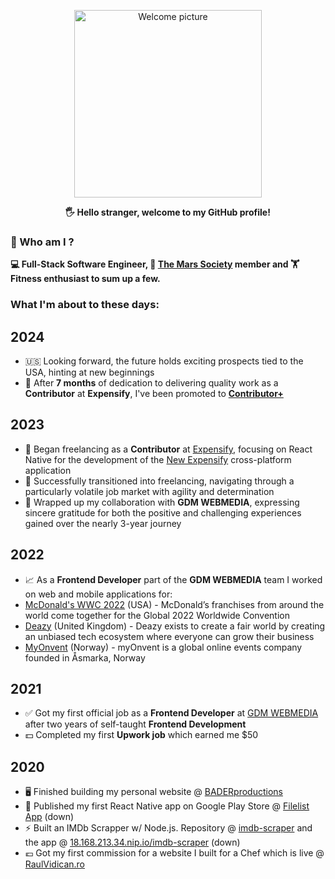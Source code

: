 <p align="center">
 <img width="300px" src="https://i.epvpimg.com/RCkibab.png" align="center" alt="Welcome picture" />
 <p align="center"><b>🖐  Hello stranger, welcome to my GitHub profile!</b></p>
</p>

### 👦  Who am I ?

**💻 Full-Stack Software Engineer, 🚀 [The Mars Society](https://www.marssociety.org/) member and 🏋 Fitness enthusiast to sum up a few.**

### What I'm about to these days:
## 2024
- 🇺🇸 Looking forward, the future holds exciting prospects tied to the USA, hinting at new beginnings
- 🎉 After **7 months** of dedication to delivering quality work as a **Contributor** at **Expensify**, I've been promoted to [**Contributor+**](https://github.com/Expensify/App/blob/main/contributingGuides/HOW_TO_BECOME_A_CONTRIBUTOR_PLUS.md)

## 2023
- 💼 Began freelancing as a **Contributor** at [Expensify](https://github.com/Expensify), focusing on React Native for the development of the [New Expensify](https://new.expensify.com/) cross-platform application
- 🚀 Successfully transitioned into freelancing, navigating through a particularly volatile job market with agility and determination
- 👋 Wrapped up my collaboration with **GDM WEBMEDIA**, expressing sincere gratitude for both the positive and challenging experiences gained over the nearly 3-year journey
  
## 2022
- 📈 As a **Frontend Developer** part of the **GDM WEBMEDIA** team I worked on web and mobile applications for:
- [McDonald's WWC 2022](https://corporate.mcdonalds.com/corpmcd/home.html) (USA) - McDonald’s franchises from around the world come together for the Global 2022 Worldwide Convention
- [Deazy](https://www.deazy.com) (United Kingdom) - Deazy exists to create a fair world by creating an unbiased tech ecosystem where everyone can grow their business
- [MyOnvent](https://myonvent.com) (Norway) - myOnvent is a global online events company founded in Åsmarka, Norway

## 2021
- ✅ Got my first official job as a **Frontend Developer** at [GDM WEBMEDIA](https://www.linkedin.com/company/gdm-webmedia) after two years of self-taught **Frontend Development**
- 💵 Completed my first **Upwork job** which earned me $50

## 2020
- 🖥 Finished building my personal website @ [BADERproductions](https://baderproductions.pages.dev)
- 📱 Published my first React Native app on Google Play Store @ [Filelist App](https://play.google.com/store/apps/details?id=com.baderproductions.fl) (down)
- ⚡ Built an IMDb Scrapper w/ Node.js. Repository @ [imdb-scraper](https://github.com/baderproductions/imdb-scraper) and the app @ [18.168.213.34.nip.io/imdb-scraper](https://18.168.213.34.nip.io/imdb-scraper) (down)
- 💶 Got my first commission for a website I built for a Chef which is live @ [RaulVidican.ro](https://raulvidican.ro/)
